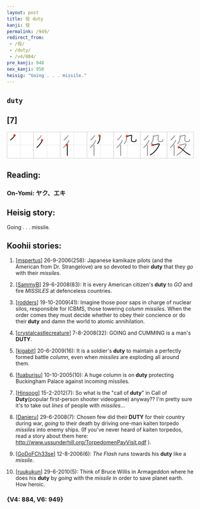 ```yaml
---
layout: post
title: 役 duty
kanji: 役
permalink: /949/
redirect_from:
 - /役/
 - /duty/
 - /v4/884/
pre_kanji: 948
nex_kanji: 950
heisig: "Going . . . missile."
---
```


## `duty`

## [7]

<div class="stroke"><img src="../images/E5BDB9.png" /></div>

## Reading:

### On-Yomi: ヤク、エキ

## Heisig story:

Going . . . missile.

## Koohii stories:

1) [<a href="http://kanji.koohii.com/profile/mspertus">mspertus</a>] 26-9-2006(258): Japanese kamikaze pilots (and the American from Dr. Strangelove) are so devoted to their<strong> duty</strong> that they <em>go</em> with their <em>missiles</em>.

2) [<a href="http://kanji.koohii.com/profile/SammyB">SammyB</a>] 29-6-2008(83): It is every American citizen&#039;s<strong> duty</strong> to <em>GO</em> and fire <em>MISSILES</em> at defenceless countries.

3) [<a href="http://kanji.koohii.com/profile/rodders">rodders</a>] 19-10-2009(41): Imagine those poor saps in charge of nuclear silos, responsible for ICBMS, those towering <em>column</em> <em>missiles</em>. When the order comes they must decide whether to obey their concience or do their<strong> duty</strong> and damn the world to atomic annihilation.

4) [<a href="http://kanji.koohii.com/profile/crystalcastlecreature">crystalcastlecreature</a>] 7-8-2008(32): GOING and CUMMING is a man&#039;s<strong> DUTY</strong>.

5) [<a href="http://kanji.koohii.com/profile/kigabit">kigabit</a>] 20-6-2009(16): It is a soldier&#039;s <strong>duty</strong> to maintain a perfectly formed battle <em>column</em>, even when <em>missiles</em> are exploding all around them.

6) [<a href="http://kanji.koohii.com/profile/fuaburisu">fuaburisu</a>] 10-10-2005(10): A huge column is on<strong> duty</strong> protecting Buckingham Palace against incoming missiles.

7) [<a href="http://kanji.koohii.com/profile/Hinsoog">Hinsoog</a>] 15-2-2012(7): So what is the &quot;call of<strong> duty</strong>&quot; in Call of<strong> Duty</strong>(popular first-person shooter videogame) anyway?? I&#039;m pretty sure it&#039;s to take out <em>lines</em> of people with <em>missiles</em>...

8) [<a href="http://kanji.koohii.com/profile/Danieru">Danieru</a>] 29-6-2008(7): Chosen few did their<strong> DUTY</strong> for their country during war, <em>going</em> to their death by driving one-man kaiten torpedo <em>missiles</em> into enemy ships. (If you&#039;ve never heard of kaiten torpedos, read a story about them here: <a href="http://www.ussunderhill.org/TorpedomenPayVisit.pdf">http://www.ussunderhill.org/TorpedomenPayVisit.pdf</a> ).

9) [<a href="http://kanji.koohii.com/profile/GoDoFCh33se">GoDoFCh33se</a>] 12-8-2006(6): <em>The Flash</em> runs towards his <strong>duty</strong> like a <em>missile</em>.

10) [<a href="http://kanji.koohii.com/profile/ruukukun">ruukukun</a>] 29-6-2010(5): Think of Bruce Willis in Armageddon where he does his <strong>duty</strong> by <em>going</em> with the <em>missile</em> in order to save planet earth. How heroic.

### {V4: 884, V6: 949}
